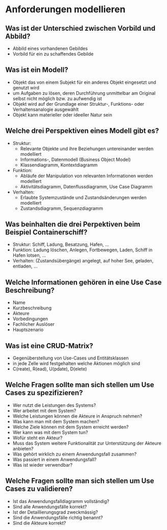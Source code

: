 # Anforderungen modellieren

## Was ist der Unterschied zwischen Vorbild und Abbild?
* Abbild eines vorhandenen Gebildes
* Vorbild für ein zu schaffendes Gebilde

## Was ist ein Modell?
* Objekt das von einem Subjekt für ein anderes Objekt eingesetzt und genutzt wird
* um Aufgaben zu lösen, deren Durchführung unmittelbar am Original selbst nicht möglich bzw. zu aufwendig ist 
* Objekt wird auf der Grundlage einer Struktur-, Funktions- oder Verhaltensanalogie ausgewählt
* Objekt kann materieller oder ideeller Natur sein

## Welche drei Perspektiven eines Modell gibt es?
* Struktur: 
    * Relevante Objekte und ihre Beziehungen untereinander werden modelliert
    * Informations-, Datenmodell (Business Object Model)
    * Klassendiagramm, Kontextdiagramm
* Funktion: 
    * Abläufe der Manipulation von relevanten Informationen werden modelliert
    * Aktivitätsdiagramm, Datenflussdiagramm, Use Case Diagramm
* Verhalten: 
    * Erlaubte Systemzustände und Zustandsänderungen werden modelliert
    * Zustandsdiagramm, Sequenzdiagramm

## Was beinhalten die drei Perpektiven beim Beispiel Containerschiff?
* Struktur: Schiff, Ladung, Besatzung, Hafen, ...
* Funktion: Ladung löschen, Anlegen, Fortbewegen, Laden, Schiff in Hafen lotsen, ...
* Verhalten: (Zustandsübergänge) angelegt, auf hoher See, geladen, entladen, ...

## Welche Informationen gehören in eine Use Case Beschreibung?
* Name
* Kurzbeschreibung
* Akteure
* Vorbedingungen
* Fachlicher Auslöser
* Hauptszenario

## Was ist eine CRUD-Matrix?
* Gegenüberstellung von Use-Cases und Entitätsklassen
* in jede Zelle wird festgehalten welche Aktionen möglich sind
* C(reate), R(ead), U(pdate), D(elete)

## Welche Fragen sollte man sich stellen um Use Cases zu spezifizieren?
* Wer nutzt die Leistungen des Systems? 
* Wer arbeitet mit dem System?
* Welche Leistungen können die Akteure in Anspruch nehmen? 
* Was kann man mit dem System machen? 
* Welche Ziele können mit dem System erreicht werden?
* Wer kann was mit dem System tun?
* Wofür steht ein Akteur?
* Muss das System weitere Funktionalität zur Unterstützung der Akteure anbieten?
* Was gehört wirklich zu einem Anwendungsfall zusammen?
* Was passiert in einem Anwendungsfall?
* Was ist wieder verwendbar?

## Welche Fragen sollte man sich stellen um Use Cases zu validieren?
* Ist das Anwendungsfalldiagramm vollständig?
* Sind alle Anwendungsfälle korrekt?
* Ist der Detaillierungsgrad zweckmässig?
* Sind die Anwendungsfälle richtig benannt?
* Sind die Akteure korrekt?

